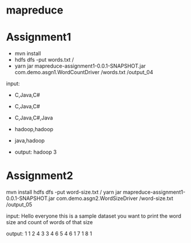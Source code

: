 # mapreduce

# Assignment1
- mvn install
- hdfs dfs -put words.txt /
- yarn jar mapreduce-assignment1-0.0.1-SNAPSHOT.jar com.demo.asgn1.WordCountDriver /words.txt /output_04

input:
 - C,Java,C#
- C,Java,C#
- C,Java,C#,Java
- hadoop,hadoop
- java,hadoop

- output:
hadoop	3



# Assignment2
mvn install
hdfs dfs -put word-size.txt /
yarn jar mapreduce-assignment1-0.0.1-SNAPSHOT.jar com.demo.asgn2.WordSizeDriver /word-size.txt /output_05

input:
Hello everyone this is a sample dataset you want to print the word size and
count of words of that size

output:
1	1
2	4
3	3
4	6
5	4
6	1
7	1
8	1

